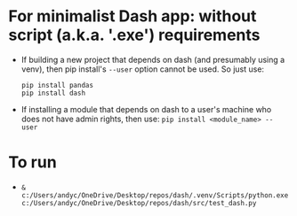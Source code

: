 # For minimalist Dash app: without script (a.k.a. '.exe') requirements

- If building a new project that depends on dash (and presumably using a venv), then pip install's `--user` option cannot be used. So just use:
    ```
    pip install pandas
    pip install dash
    ```

- If installing a module that depends on dash to a user's machine who does not have admin rights, then use: `pip install <module_name> --user`


# To run

- `& c:/Users/andyc/OneDrive/Desktop/repos/dash/.venv/Scripts/python.exe c:/Users/andyc/OneDrive/Desktop/repos/dash/src/test_dash.py`